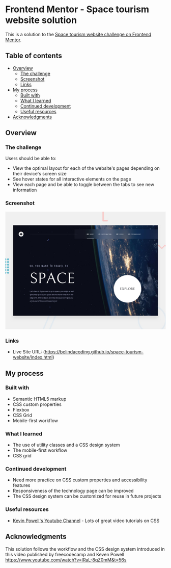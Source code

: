 
# Frontend Mentor - Space tourism website solution

This is a solution to the [Space tourism website challenge on Frontend Mentor](https://www.frontendmentor.io/challenges/space-tourism-multipage-website-gRWj1URZ3).

## Table of contents

- [Overview](#overview)
  - [The challenge](#the-challenge)
  - [Screenshot](#screenshot)
  - [Links](#links)
- [My process](#my-process)
  - [Built with](#built-with)
  - [What I learned](#what-i-learned)
  - [Continued development](#continued-development)
  - [Useful resources](#useful-resources)
- [Acknowledgments](#acknowledgments)

## Overview

### The challenge

Users should be able to:

- View the optimal layout for each of the website's pages depending on their device's screen size
- See hover states for all interactive elements on the page
- View each page and be able to toggle between the tabs to see new information

### Screenshot

![preview of the home page](./preview.jpg)

### Links

- Live Site URL: (https://belindacoding.github.io/space-tourism-website/index.html)

## My process

### Built with

- Semantic HTML5 markup
- CSS custom properties
- Flexbox
- CSS Grid
- Mobile-first workflow

### What I learned

- The use of utility classes and a CSS design system
- The mobile-first workflow
- CSS grid

### Continued development

- Need more practice on CSS custom properties and accessibility features
- Responsiveness of the technology page can be improved
- The CSS design system can be customized for reuse in future projects

### Useful resources

- [Kevin Powell's Youtube Channel](https://www.youtube.com/kepowob/featured) - Lots of great video tutorials on CSS

## Acknowledgments

This solution follows the workflow and the CSS design system introduced in this video published by freecodecamp and Keven Powell https://www.youtube.com/watch?v=lRaL-8qZ0mM&t=56s
